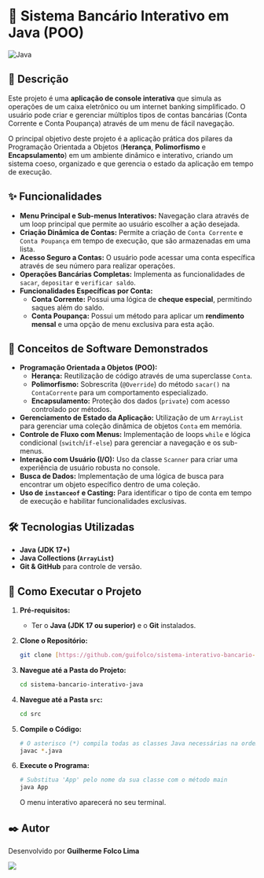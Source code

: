 # 🏦 Sistema Bancário Interativo em Java (POO)

![Java](https://img.shields.io/badge/Java-17%2B-orange?style=for-the-badge&logo=java)

## 📄 Descrição

Este projeto é uma **aplicação de console interativa** que simula as operações de um caixa eletrônico ou um internet banking simplificado. O usuário pode criar e gerenciar múltiplos tipos de contas bancárias (Conta Corrente e Conta Poupança) através de um menu de fácil navegação.

O principal objetivo deste projeto é a aplicação prática dos pilares da Programação Orientada a Objetos (**Herança**, **Polimorfismo** e **Encapsulamento**) em um ambiente dinâmico e interativo, criando um sistema coeso, organizado e que gerencia o estado da aplicação em tempo de execução.




## ✨ Funcionalidades

* **Menu Principal e Sub-menus Interativos:** Navegação clara através de um loop principal que permite ao usuário escolher a ação desejada.
* **Criação Dinâmica de Contas:** Permite a criação de `Conta Corrente` e `Conta Poupança` em tempo de execução, que são armazenadas em uma lista.
* **Acesso Seguro a Contas:** O usuário pode acessar uma conta específica através de seu número para realizar operações.
* **Operações Bancárias Completas:** Implementa as funcionalidades de `sacar`, `depositar` e `verificar saldo`.
* **Funcionalidades Específicas por Conta:**
    * **Conta Corrente:** Possui uma lógica de **cheque especial**, permitindo saques além do saldo.
    * **Conta Poupança:** Possui um método para aplicar um **rendimento mensal** e uma opção de menu exclusiva para esta ação.

## 🧠 Conceitos de Software Demonstrados

* **Programação Orientada a Objetos (POO):**
    * **Herança:** Reutilização de código através de uma superclasse `Conta`.
    * **Polimorfismo:** Sobrescrita (`@Override`) do método `sacar()` na `ContaCorrente` para um comportamento especializado.
    * **Encapsulamento:** Proteção dos dados (`private`) com acesso controlado por métodos.
* **Gerenciamento de Estado da Aplicação:** Utilização de um `ArrayList` para gerenciar uma coleção dinâmica de objetos `Conta` em memória.
* **Controle de Fluxo com Menus:** Implementação de loops `while` e lógica condicional (`switch`/`if-else`) para gerenciar a navegação e os sub-menus.
* **Interação com Usuário (I/O):** Uso da classe `Scanner` para criar uma experiência de usuário robusta no console.
* **Busca de Dados:** Implementação de uma lógica de busca para encontrar um objeto específico dentro de uma coleção.
* **Uso de `instanceof` e Casting:** Para identificar o tipo de conta em tempo de execução e habilitar funcionalidades exclusivas.

## 🛠️ Tecnologias Utilizadas

* **Java (JDK 17+)**
* **Java Collections (`ArrayList`)**
* **Git & GitHub** para controle de versão.

## 🚀 Como Executar o Projeto

1.  **Pré-requisitos:**
    * Ter o **Java (JDK 17 ou superior)** e o **Git** instalados.

2.  **Clone o Repositório:**
    ```bash
    git clone [https://github.com/guifolco/sistema-interativo-bancario-java](https://github.com/guifolco/sistema-interativo-bancario-java)
    ```

3.  **Navegue até a Pasta do Projeto:**
    ```bash
    cd sistema-bancario-interativo-java
    ```

4.  **Navegue até a Pasta `src`:**
    ```bash
    cd src
    ```

5.  **Compile o Código:**
    ```bash
    # O asterisco (*) compila todas as classes Java necessárias na ordem correta
    javac *.java
    ```

6.  **Execute o Programa:**
    ```bash
    # Substitua 'App' pelo nome da sua classe com o método main
    java App
    ```
    O menu interativo aparecerá no seu terminal.

## ✒️ Autor

Desenvolvido por **Guilherme Folco Lima**

[<img src="https://img.shields.io/badge/linkedin-%230077B5.svg?&style=for-the-badge&logo=linkedin&logoColor=white" />](https://www.linkedin.com/in/guilherme-folco-lima-a5a451243/)
